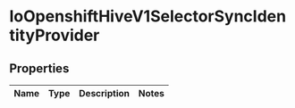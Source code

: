 
# IoOpenshiftHiveV1SelectorSyncIdentityProvider

## Properties
Name | Type | Description | Notes
------------ | ------------- | ------------- | -------------



